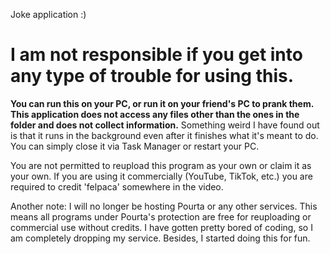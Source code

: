 Joke application :)

# I am not responsible if you get into any type of trouble for using this.
**You can run this on your PC, or run it on your friend's PC to prank them. This application does not access any files other than the ones in the folder and does not collect information.**
Something weird I have found out is that it runs in the background even after it finishes what it's meant to do. You can simply close it via Task Manager or restart your PC.

You are not permitted to reupload this program as your own or claim it as your own. If you are using it commercially (YouTube, TikTok, etc.) you are required to credit 'felpaca' somewhere in the video.

Another note: I will no longer be hosting Pourta or any other services. This means all programs under Pourta's protection are free for reuploading or commercial use without credits. 
I have gotten pretty bored of coding, so I am completely dropping my service. Besides, I started doing this for fun.
